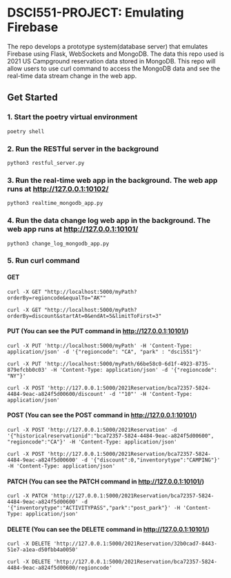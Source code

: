 # DSCI551-PROJECT: Emulating Firebase

The repo develops a prototype system(database server) that emulates Firebase using Flask, WebSockets and MongoDB. The data this repo used is 2021 US Campground reservation data stored in MongoDB. This repo will allow users to use curl command to access the MongoDB data and see the real-time data stream change in the web app.

## Get Started
### 1. Start the poetry virtual environment
```poetry shell```


### 2. Run the RESTful server in the background

```python3 restful_server.py```


### 3. Run the real-time web app in the background. The web app runs at http://127.0.0.1:10102/

```python3 realtime_mongodb_app.py```


### 4. Run the data change log web app in the background. The web app runs at http://127.0.0.1:10101/

```python3 change_log_mongodb_app.py```


### 5. Run curl command
#### GET
```curl -X GET "http://localhost:5000/myPath?orderBy=regioncode&equalTo="AK""```

```curl -X GET "http://localhost:5000/myPath?orderBy=discount&startAt=0&endAt=5&limitToFirst=3"```


#### PUT (You can see the PUT command in http://127.0.0.1:10101/)
```curl -X PUT 'http://localhost:5000/myPath' -H 'Content-Type: application/json' -d '{"regioncode": "CA", "park" : "dsci551"}'```

```curl -X PUT 'http://localhost:5000/myPath/66be58c0-6d1f-4923-8735-879efcbb0c03' -H 'Content-Type: application/json' -d '{"regioncode": "NY"}'```

```curl -X POST 'http://127.0.0.1:5000/2021Reservation/bca72357-5824-4484-9eac-a824f5d00600/discount' -d '"10"' -H 'Content-Type: application/json'```     


#### POST (You can see the POST command in http://127.0.0.1:10101/)
```curl -X POST 'http://127.0.0.1:5000/2021Reservation' -d '{"historicalreservationid":"bca72357-5824-4484-9eac-a824f5d00600", "regioncode":"CA"}' -H 'Content-Type: application/json'```

```curl -X POST 'http://127.0.0.1:5000/2021Reservation/bca72357-5824-4484-9eac-a824f5d00600' -d '{"discount":0,"inventorytype":"CAMPING"}' -H 'Content-Type: application/json'```


#### PATCH (You can see the PATCH command in http://127.0.0.1:10101/)
```curl -X PATCH 'http://127.0.0.1:5000/2021Reservation/bca72357-5824-4484-9eac-a824f5d00600' -d '{"inventorytype":"ACTIVITYPASS","park":"post_park"}' -H 'Content-Type: application/json'```


#### DELETE (You can see the DELETE command in http://127.0.0.1:10101/)
```curl -X DELETE 'http://127.0.0.1:5000/2021Reservation/32b0cad7-8443-51e7-a1ea-d50fbb4a0050'```

```curl -X DELETE 'http://127.0.0.1:5000/2021Reservation/bca72357-5824-4484-9eac-a824f5d00600/regioncode'```

